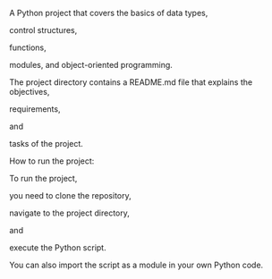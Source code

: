 A Python project that covers the basics of data types,

control structures,

functions,

modules, and object-oriented programming. 

The project directory contains a README.md file that explains the objectives, 

requirements, 

and 

tasks of the project.

How to run the project: 

To run the project, 

you need to clone the repository,

navigate to the project directory,

and 

execute the Python script. 

You can also import the script as a module in your own Python code.
